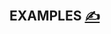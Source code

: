 
## EXAMPLES [<span style='font-size:20px;'>&#x270D;</span>](https://github.com/webpageshot/bash/edit/main/DOCS/EXAMPLES.md)



